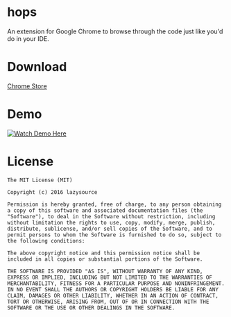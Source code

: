 # hops
An extension for Google Chrome to browse through the code just like you'd do in your IDE.

# Download
[Chrome Store](https://chrome.google.com/webstore/detail/hops/bbcefpmcbekfkncmcpbkkmdjkkdkkogi)

# Demo
[![Watch Demo Here](http://i.imgur.com/UjmKD6c.png)](https://www.youtube.com/watch?v=vvKiXakZxxM "Watch Demo Here")

# License
```
The MIT License (MIT)

Copyright (c) 2016 lazysource

Permission is hereby granted, free of charge, to any person obtaining a copy of this software and associated documentation files (the "Software"), to deal in the Software without restriction, including without limitation the rights to use, copy, modify, merge, publish, distribute, sublicense, and/or sell copies of the Software, and to permit persons to whom the Software is furnished to do so, subject to the following conditions:

The above copyright notice and this permission notice shall be included in all copies or substantial portions of the Software.

THE SOFTWARE IS PROVIDED "AS IS", WITHOUT WARRANTY OF ANY KIND, EXPRESS OR IMPLIED, INCLUDING BUT NOT LIMITED TO THE WARRANTIES OF MERCHANTABILITY, FITNESS FOR A PARTICULAR PURPOSE AND NONINFRINGEMENT. IN NO EVENT SHALL THE AUTHORS OR COPYRIGHT HOLDERS BE LIABLE FOR ANY CLAIM, DAMAGES OR OTHER LIABILITY, WHETHER IN AN ACTION OF CONTRACT, TORT OR OTHERWISE, ARISING FROM, OUT OF OR IN CONNECTION WITH THE SOFTWARE OR THE USE OR OTHER DEALINGS IN THE SOFTWARE.
```
